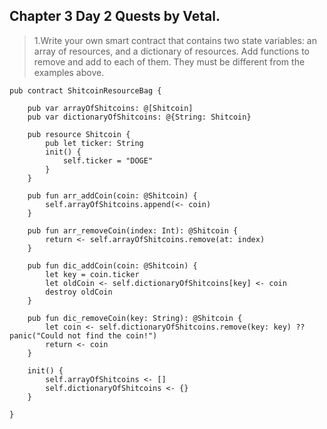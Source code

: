 ## Chapter 3 Day 2 Quests by Vetal.

>1.Write your own smart contract that contains two state variables: an array of resources, and a dictionary of resources. Add functions to remove and add to each of them. They must be different from the examples above.

    pub contract ShitcoinResourceBag {

        pub var arrayOfShitcoins: @[Shitcoin]
        pub var dictionaryOfShitcoins: @{String: Shitcoin}

        pub resource Shitcoin {
            pub let ticker: String
            init() {
                self.ticker = "DOGE"
            }
        }

        pub fun arr_addCoin(coin: @Shitcoin) {
            self.arrayOfShitcoins.append(<- coin)
        }

        pub fun arr_removeCoin(index: Int): @Shitcoin {
            return <- self.arrayOfShitcoins.remove(at: index)
        }

        pub fun dic_addCoin(coin: @Shitcoin) {
            let key = coin.ticker 
            let oldCoin <- self.dictionaryOfShitcoins[key] <- coin
            destroy oldCoin
        }   

        pub fun dic_removeCoin(key: String): @Shitcoin {
            let coin <- self.dictionaryOfShitcoins.remove(key: key) ?? panic("Could not find the coin!")
            return <- coin
        }   

        init() {
            self.arrayOfShitcoins <- []
            self.dictionaryOfShitcoins <- {}
        }

    }
